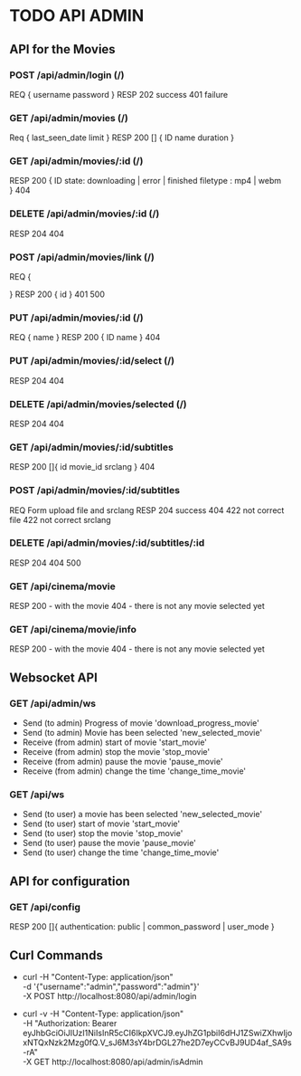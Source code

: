 # TODO API ADMIN

## API for the Movies

### POST /api/admin/login (/)
REQ
{
    username
    password
}
RESP
    202 success
    401 failure

### GET /api/admin/movies (/)
Req {
    last_seen_date
    limit
}
RESP
200 [] {
    ID
    name
    duration
}

### GET /api/admin/movies/:id (/)
RESP
200 {
    ID
    state: downloading | error | finished 
    filetype : mp4 | webm  
}
404

### DELETE /api/admin/movies/:id (/)
RESP
204
404


### POST /api/admin/movies/link (/)
REQ 
{

}
RESP
200 {
    id
}
401
500

### PUT /api/admin/movies/:id (/)
REQ
{
    name
}
RESP
200 {
    ID
    name
}
404

### PUT /api/admin/movies/:id/select (/)
RESP
204
404

### DELETE /api/admin/movies/selected (/)
RESP
204
404

### GET /api/admin/movies/:id/subtitles
RESP
200 []{
    id
    movie_id
    srclang
}
404


### POST /api/admin/movies/:id/subtitles
REQ
Form upload file and srclang
RESP
204 success
404
422 not correct file
422 not correct srclang

### DELETE /api/admin/movies/:id/subtitles/:id
RESP
204
404 
500


### GET /api/cinema/movie
RESP 
200 - with the movie
404 - there is not any movie selected yet


### GET /api/cinema/movie/info
RESP 
200 - with the movie
404 - there is not any movie selected yet

## Websocket API
### GET /api/admin/ws
- Send (to admin) Progress of movie 'download_progress_movie'
- Send (to admin) Movie has been selected 'new_selected_movie'
- Receive (from admin) start of movie 'start_movie'
- Receive (from admin) stop the movie 'stop_movie'
- Receive (from admin) pause the movie 'pause_movie'
- Receive (from admin) change the time 'change_time_movie'

### GET /api/ws
- Send (to user) a movie has been selected 'new_selected_movie'
- Send (to user) start of movie 'start_movie'
- Send (to user) stop the movie 'stop_movie'
- Send (to user) pause the movie 'pause_movie'
- Send (to user) change the time 'change_time_movie'

## API for configuration
### GET /api/config
RESP
200 []{
    authentication: public | common_password | user_mode
}





## Curl Commands
- curl -H "Content-Type: application/json" \
 -d '{"username":"admin","password":"admin"}' \
 -X POST  http://localhost:8080/api/admin/login

- curl -v -H "Content-Type: application/json" \
    -H "Authorization: Bearer eyJhbGciOiJIUzI1NiIsInR5cCI6IkpXVCJ9.eyJhZG1pbiI6dHJ1ZSwiZXhwIjoxNTQxNzk2Mzg0fQ.V_sJ6M3sY4brDGL27he2D7eyCCvBJ9UD4af_SA9s-rA" \
    -X GET http://localhost:8080/api/admin/isAdmin